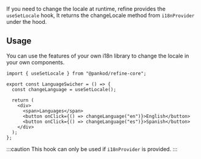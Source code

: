 If you need to change the locale at runtime, refine provides the `useSetLocale` hook, It returns the changeLocale method from `i18nProvider` under the hood.

## Usage

You can use the features of your own i18n library to change the locale in your own components.

```tsx
import { useSetLocale } from "@pankod/refine-core";

export const LanguageSwicher = () => {
  const changeLanguage = useSetLocale();

  return (
    <div>
      <span>Languages</span>
      <button onClick={() => changeLanguage("en")}>English</button>
      <button onClick={() => changeLanguage("es")}>Spanish</button>
    </div>
  );
};
```

:::caution
This hook can only be used if `i18nProvider` is provided.
:::

